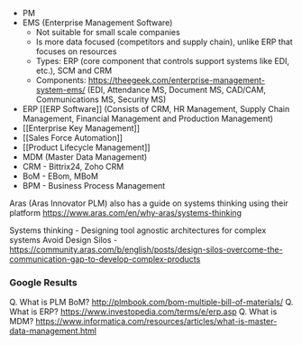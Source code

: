 - PM 
- EMS (Enterprise Management Software)
	- Not suitable for small scale companies
	- Is more data focused (competitors and supply chain), unlike ERP that focuses on resources
	- Types: ERP (core component that controls support systems like EDI, etc.), SCM and CRM
	- Components: https://theegeek.com/enterprise-management-system-ems/ (EDI, Attendance MS, Document MS, CAD/CAM, Communications MS, Security MS)
- ERP [[ERP Software]] (Consists of CRM, HR Management, Supply Chain Management, Financial Management and Production Management)
- [[Enterprise Key Management]]
- [[Sales Force Automation]]
- [[Product Lifecycle Management]]
- MDM (Master Data Management)
- CRM - Bittrix24, Zoho CRM
- BoM - EBom, MBoM
- BPM - Business Process Management

Aras (Aras Innovator PLM) also has a guide on systems thinking using their platform
https://www.aras.com/en/why-aras/systems-thinking

Systems thinking - Designing tool agnostic architectures for complex systems
Avoid Design Silos - https://community.aras.com/b/english/posts/design-silos-overcome-the-communication-gap-to-develop-complex-products

### Google Results
Q. What is PLM BoM?
http://plmbook.com/bom-multiple-bill-of-materials/
Q. What is ERP?
https://www.investopedia.com/terms/e/erp.asp
Q. What is MDM?
https://www.informatica.com/resources/articles/what-is-master-data-management.html